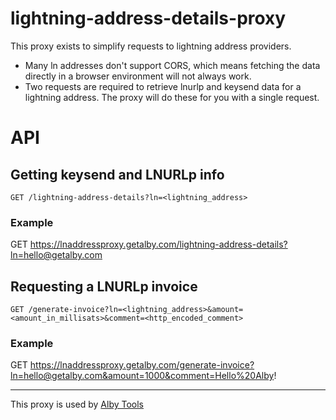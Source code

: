 # lightning-address-details-proxy

This proxy exists to simplify requests to lightning address providers.

- Many ln addresses don't support CORS, which means fetching the data directly in a browser environment will not always work.
- Two requests are required to retrieve lnurlp and keysend data for a lightning address. The proxy will do these for you with a single request.

# API

## Getting keysend and LNURLp info

`GET /lightning-address-details?ln=<lightning_address>`

### Example

GET https://lnaddressproxy.getalby.com/lightning-address-details?ln=hello@getalby.com

## Requesting a LNURLp invoice

`GET /generate-invoice?ln=<lightning_address>&amount=<amount_in_millisats>&comment=<http_encoded_comment>`

### Example

GET https://lnaddressproxy.getalby.com/generate-invoice?ln=hello@getalby.com&amount=1000&comment=Hello%20Alby!

---

This proxy is used by [Alby Tools](https://github.com/getAlby/alby-tools)
